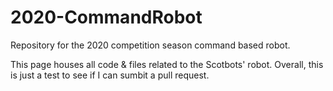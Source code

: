 # 2020-CommandRobot
Repository for the 2020 competition season command based robot.

This page houses all code & files related to the Scotbots' robot. Overall, this is just a test to see if I can sumbit a pull request.
